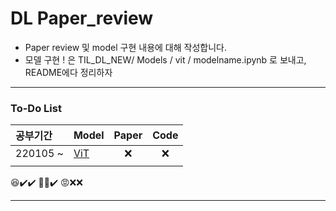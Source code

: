 # DL Paper_review
- Paper review 및 model 구현 내용에 대해 작성합니다.
- 모델 구현 ! 은 TIL_DL_NEW/ Models / vit / modelname.ipynb 로 보내고, README에다 정리하자
---
### To-Do List 
|공부기간|Model|Paper|Code|
|:----|:----|:---:|:------:|
|220105 ~|[ViT](https://arxiv.org/pdf/2010.11929.pdf)|❌|❌|
||
😆✔️✔️
🙂❌✔️
😡❌❌

---

